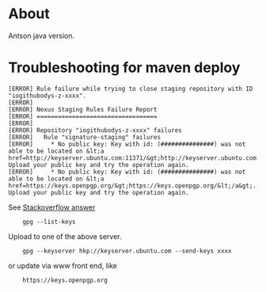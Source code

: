 # About

Antson java version.

# Troubleshooting for maven deploy

```
[ERROR] Rule failure while trying to close staging repository with ID "iogithubodys-z-xxxx".
[ERROR]
[ERROR] Nexus Staging Rules Failure Report
[ERROR] ==================================
[ERROR]
[ERROR] Repository "iogithubodys-z-xxxx" failures
[ERROR]   Rule "signature-staging" failures
[ERROR]     * No public key: Key with id: (###############) was not able to be located on &lt;a href=http://keyserver.ubuntu.com:11371/&gt;http://keyserver.ubuntu.com:11371/&lt;/a&gt;. Upload your public key and try the operation again.
[ERROR]     * No public key: Key with id: (###############) was not able to be located on &lt;a href=https://keys.openpgp.org/&gt;https://keys.openpgp.org/&lt;/a&gt;. Upload your public key and try the operation again.
```

See [Stackoverflow answer](https://stackoverflow.com/a/32962786/7362888)

```
    gpg --list-keys
```

Upload to one of the above server.

```
    gpg --keyserver hkp://keyserver.ubuntu.com --send-keys xxxx
```

or update via www front end, like

```
    https://keys.openpgp.org
```
